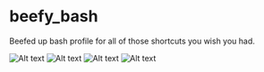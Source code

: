 # beefy_bash
Beefed up bash profile for all of those shortcuts you wish you had. 

![Alt text](/../screenshots/modu_command.png?raw=true "modu")
![Alt text](/../screenshots/mod_command.png?raw=true "mod")
![Alt text](/../screenshots/Terminal_Before.png?raw=true "modu")
![Alt text](/../screenshots/Terminal_After.png?raw=true "modu")
